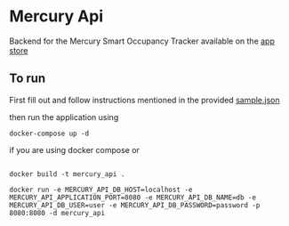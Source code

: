 # Mercury Api

Backend for the Mercury Smart Occupancy Tracker available on the [app store](https://apps.apple.com/ca/app/mercury-occupancy-tracker/id1535347240)

## To run

First fill out and follow instructions mentioned in the provided [sample.json](sample.json)

then run the application using

`docker-compose up -d`

if you are using docker compose or

```

docker build -t mercury_api .

docker run -e MERCURY_API_DB_HOST=localhost -e MERCURY_API_APPLICATION_PORT=8080 -e MERCURY_API_DB_NAME=db -e MERCURY_API_DB_USER=user -e MERCURY_API_DB_PASSWORD=password -p 8080:8080 -d mercury_api

```